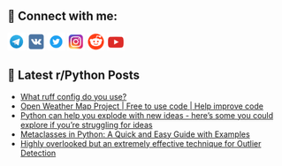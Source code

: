 ## 🔎 Connect with me:
[<img src="https://github.com/bullbesh/bullbesh/blob/main/images/Telegram.png" width="32" height="32" />](https://t.me/bullbesh)
[<img src="https://github.com/bullbesh/bullbesh/blob/main/images/VK.png" width="32" height="32" />](https://vk.com/bullbesh)
[<img src="https://github.com/bullbesh/bullbesh/blob/main/images/Twitter.png" width="32" height="32" />](https://twitter.com/bullbesh1)
[<img src="https://github.com/bullbesh/bullbesh/blob/main/images/Instagram.png" width="32" height="32" />](https://www.instagram.com/bullbesh)
[<img src="https://github.com/bullbesh/bullbesh/blob/main/images/Reddit.png" width="32" height="32" />](https://www.reddit.com/user/bullbesh)
[<img src="https://github.com/bullbesh/bullbesh/blob/main/images/YouTube.png" width="32" height="32" />](https://www.youtube.com/channel/UCtfjRs6uzgq5mfm8S06WTcg)

## 📕 Latest r/Python Posts
<!-- BLOG-POST-LIST:START -->
- [What ruff config do you use?](https://www.reddit.com/r/Python/comments/15o73kq/what_ruff_config_do_you_use/)
- [Open Weather Map Project | Free to use code | Help improve code](https://www.reddit.com/r/Python/comments/15o5h7b/open_weather_map_project_free_to_use_code_help/)
- [Python can help you explode with new ideas - here’s some you could explore if you’re struggling for ideas](https://www.reddit.com/r/Python/comments/15o4ltu/python_can_help_you_explode_with_new_ideas_heres/)
- [Metaclasses in Python: A Quick and Easy Guide with Examples](https://www.reddit.com/r/Python/comments/15o4iw3/metaclasses_in_python_a_quick_and_easy_guide_with/)
- [Highly overlooked but an extremely effective technique for Outlier Detection](https://www.reddit.com/r/Python/comments/15o4fts/highly_overlooked_but_an_extremely_effective/)
<!-- BLOG-POST-LIST:END -->
